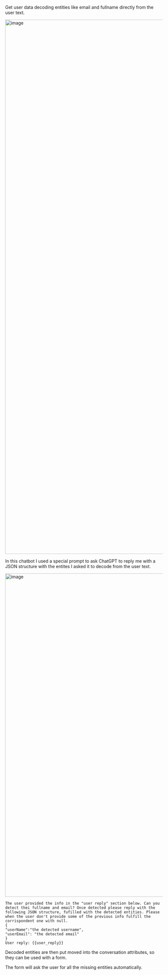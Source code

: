 Get user data decoding entities like email and fullname directly from the user text.

<img width="1702" alt="image" src="https://github.com/sponzillo/markbots/assets/32564846/abdbd3c7-b5c8-46dc-8139-9e1b71eb9708">

In this chatbot I used a special prompt to ask ChatGPT to reply me with a JSON structure with the entites I asked it to decode from the user text.

<img width="1030" alt="image" src="https://github.com/sponzillo/markbots/assets/32564846/cb22ad70-050b-461b-9b4a-c3d0dc3ebe23">

```
The user provided the info in the "user reply" section below. Can you detect thei fullname and email? Once detected please reply with the following JSON structure, fufilled with the detected entities. Please when the user don't provide some of the previous info fulfill the corrispondent one with null.
{
"userName":"the detected username",
"userEmail": "the detected email"
}
User reply: {{user_reply}}
```

Decoded entities are then put moved into the conversation attributes, so they can be used with a form.

The form will ask the user for all the missing entities automatically.

